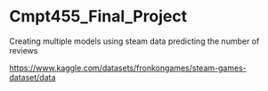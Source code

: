 # Cmpt455_Final_Project
Creating multiple models using steam data predicting the number of reviews

https://www.kaggle.com/datasets/fronkongames/steam-games-dataset/data
